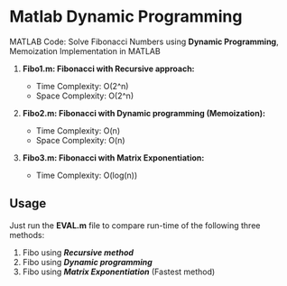 # Matlab Dynamic Programming 

MATLAB Code: Solve Fibonacci Numbers using **Dynamic Programming**, Memoization Implementation in MATLAB


1. **Fibo1.m: Fibonacci with Recursive approach:**
    * Time Complexity:    O(2^n)
    * Space Complexity:  O(2^n)
	
2. **Fibo2.m: Fibonacci with Dynamic programming (Memoization):**
    * Time Complexity:     O(n)
    * Space Complexity:   O(n)

3. **Fibo3.m: Fibonacci with Matrix Exponentiation:**
	* Time Complexity:     O(log(n))
	
	

## Usage

Just run the **EVAL.m** file to compare run-time of the following three methods:

1. Fibo using ___Recursive method___
2. Fibo using ___Dynamic programming___
3. Fibo using ___Matrix Exponentiation___  (Fastest method)
